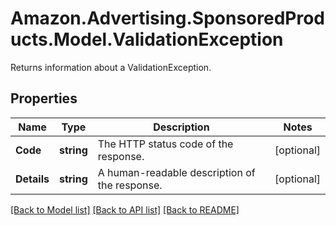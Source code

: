 # Amazon.Advertising.SponsoredProducts.Model.ValidationException
Returns information about a ValidationException.

## Properties

Name | Type | Description | Notes
------------ | ------------- | ------------- | -------------
**Code** | **string** | The HTTP status code of the response. | [optional] 
**Details** | **string** | A human-readable description of the response. | [optional] 

[[Back to Model list]](../README.md#documentation-for-models) [[Back to API list]](../README.md#documentation-for-api-endpoints) [[Back to README]](../README.md)

